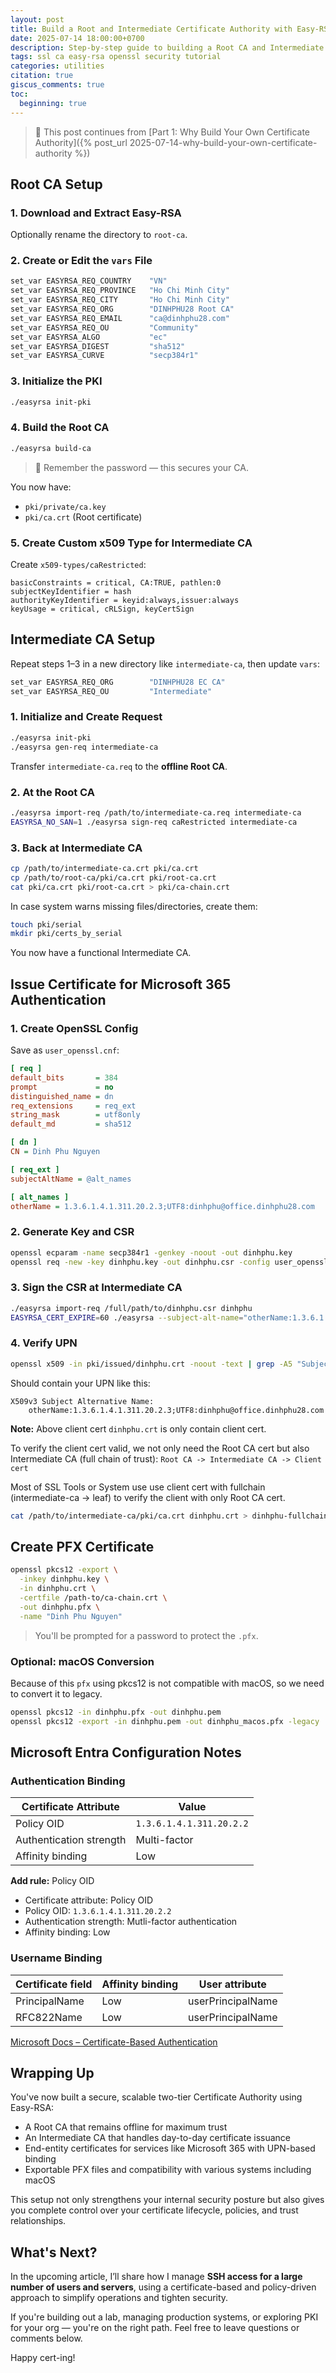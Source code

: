 ```yaml
---
layout: post
title: Build a Root and Intermediate Certificate Authority with Easy-RSA
date: 2025-07-14 18:00:00+0700
description: Step-by-step guide to building a Root CA and Intermediate CA using Easy-RSA, including issuing certificates for Microsoft 365 authentication.
tags: ssl ca easy-rsa openssl security tutorial
categories: utilities
citation: true
giscus_comments: true
toc:
  beginning: true
---
```


> 📖 This post continues from [Part 1: Why Build Your Own Certificate Authority]({% post_url 2025-07-14-why-build-your-own-certificate-authority %})

## Root CA Setup

### 1. Download and Extract Easy-RSA

Optionally rename the directory to `root-ca`.

### 2. Create or Edit the `vars` File

```sh
set_var EASYRSA_REQ_COUNTRY    "VN"
set_var EASYRSA_REQ_PROVINCE   "Ho Chi Minh City"
set_var EASYRSA_REQ_CITY       "Ho Chi Minh City"
set_var EASYRSA_REQ_ORG        "DINHPHU28 Root CA"
set_var EASYRSA_REQ_EMAIL      "ca@dinhphu28.com"
set_var EASYRSA_REQ_OU         "Community"
set_var EASYRSA_ALGO           "ec"
set_var EASYRSA_DIGEST         "sha512"
set_var EASYRSA_CURVE          "secp384r1"
```

### 3. Initialize the PKI

```sh
./easyrsa init-pki
```

### 4. Build the Root CA

```sh
./easyrsa build-ca
```

> 🔐 Remember the password — this secures your CA.

You now have:

- `pki/private/ca.key`
- `pki/ca.crt` (Root certificate)

### 5. Create Custom x509 Type for Intermediate CA

Create `x509-types/caRestricted`:

```properties
basicConstraints = critical, CA:TRUE, pathlen:0
subjectKeyIdentifier = hash
authorityKeyIdentifier = keyid:always,issuer:always
keyUsage = critical, cRLSign, keyCertSign
```

## Intermediate CA Setup

Repeat steps 1–3 in a new directory like `intermediate-ca`, then update `vars`:

```sh
set_var EASYRSA_REQ_ORG        "DINHPHU28 EC CA"
set_var EASYRSA_REQ_OU         "Intermediate"
```

### 1. Initialize and Create Request

```sh
./easyrsa init-pki
./easyrsa gen-req intermediate-ca
```

Transfer `intermediate-ca.req` to the **offline Root CA**.

### 2. At the Root CA

```sh
./easyrsa import-req /path/to/intermediate-ca.req intermediate-ca
EASYRSA_NO_SAN=1 ./easyrsa sign-req caRestricted intermediate-ca
```

### 3. Back at Intermediate CA

```sh
cp /path/to/intermediate-ca.crt pki/ca.crt
cp /path/to/root-ca/pki/ca.crt pki/root-ca.crt
cat pki/ca.crt pki/root-ca.crt > pki/ca-chain.crt
```

In case system warns missing files/directories, create them:

```sh
touch pki/serial
mkdir pki/certs_by_serial
```

You now have a functional Intermediate CA.

## Issue Certificate for Microsoft 365 Authentication

### 1. Create OpenSSL Config

Save as `user_openssl.cnf`:

```ini
[ req ]
default_bits       = 384
prompt             = no
distinguished_name = dn
req_extensions     = req_ext
string_mask        = utf8only
default_md         = sha512

[ dn ]
CN = Dinh Phu Nguyen

[ req_ext ]
subjectAltName = @alt_names

[ alt_names ]
otherName = 1.3.6.1.4.1.311.20.2.3;UTF8:dinhphu@office.dinhphu28.com
```

### 2. Generate Key and CSR

```sh
openssl ecparam -name secp384r1 -genkey -noout -out dinhphu.key
openssl req -new -key dinhphu.key -out dinhphu.csr -config user_openssl.cnf
```

### 3. Sign the CSR at Intermediate CA

```sh
./easyrsa import-req /full/path/to/dinhphu.csr dinhphu
EASYRSA_CERT_EXPIRE=60 ./easyrsa --subject-alt-name="otherName:1.3.6.1.4.1.311.20.2.3;UTF8:dinhphu@office.dinhphu28.com" sign-req client dinhphu
```

### 4. Verify UPN

```sh
openssl x509 -in pki/issued/dinhphu.crt -noout -text | grep -A5 "Subject Alternative Name"
```

Should contain your UPN like this:

```
X509v3 Subject Alternative Name:
    otherName:1.3.6.1.4.1.311.20.2.3;UTF8:dinhphu@office.dinhphu28.com
```

**Note:** Above client cert `dinhphu.crt` is only contain client cert.

To verify the client cert valid, we not only need the Root CA cert but also Intermediate CA (full chain of trust):
`Root CA -> Intermediate CA -> Client cert`

Most of SSL Tools or System use use client cert with fullchain (intermediate-ca -> leaf) to verify the client with only Root CA cert.

```sh
cat /path/to/intermediate-ca/pki/ca.crt dinhphu.crt > dinhphu-fullchain.crt
```

## Create PFX Certificate

```sh
openssl pkcs12 -export \
  -inkey dinhphu.key \
  -in dinhphu.crt \
  -certfile /path-to/ca-chain.crt \
  -out dinhphu.pfx \
  -name "Dinh Phu Nguyen"
```

> You'll be prompted for a password to protect the `.pfx`.

### Optional: macOS Conversion

Because of this `pfx` using pkcs12 is not compatible with macOS, so we need to convert it to legacy.

```sh
openssl pkcs12 -in dinhphu.pfx -out dinhphu.pem
openssl pkcs12 -export -in dinhphu.pem -out dinhphu_macos.pfx -legacy
```

## Microsoft Entra Configuration Notes

### Authentication Binding

| Certificate Attribute   | Value                    |
| ----------------------- | ------------------------ |
| Policy OID              | `1.3.6.1.4.1.311.20.2.2` |
| Authentication strength | Multi-factor             |
| Affinity binding        | Low                      |

**Add rule:** Policy OID

- Certificate attribute: Policy OID
- Policy OID: `1.3.6.1.4.1.311.20.2.2`
- Authentication strength: Mutli-factor authentication
- Affinity binding: Low

### Username Binding

| Certificate field | Affinity binding | User attribute    |
| ----------------- | ---------------- | ----------------- |
| PrincipalName     | Low              | userPrincipalName |
| RFC822Name        | Low              | userPrincipalName |

[Microsoft Docs – Certificate-Based Authentication](https://learn.microsoft.com/en-us/entra/identity/authentication/how-to-certificate-based-authentication#step-4-configure-username-binding-policy)

## Wrapping Up

You've now built a secure, scalable two-tier Certificate Authority using Easy-RSA:

- A Root CA that remains offline for maximum trust
- An Intermediate CA that handles day-to-day certificate issuance
- End-entity certificates for services like Microsoft 365 with UPN-based binding
- Exportable PFX files and compatibility with various systems including macOS

This setup not only strengthens your internal security posture but also gives you complete control over your certificate lifecycle, policies, and trust relationships.

## What's Next?

In the upcoming article, I’ll share how I manage **SSH access for a large number of users and servers**, using a certificate-based and policy-driven approach to simplify operations and tighten security.

If you're building out a lab, managing production systems, or exploring PKI for your org — you're on the right path. Feel free to leave questions or comments below.

Happy cert-ing!
